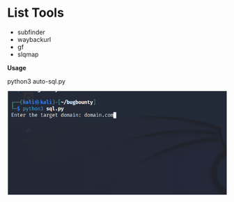# List Tools

- subfinder
- waybackurl
- gf
- slqmap


**Usage**

python3  auto-sql.py

 <img src=" https://raw.githubusercontent.com/imbas007/auto-sqlmap/main/Screenshot_19.png"/>
